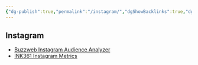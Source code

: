 ```yaml
---
{"dg-publish":true,"permalink":"/instagram/","dgShowBacklinks":true,"dgShowLocalGraph":true}
---
```



## Instagram
- [Buzzweb Instagram Audience Analyzer](https://buzzweb.pro/)
- [INK361 Instagram Metrics](http://ink361.com/)